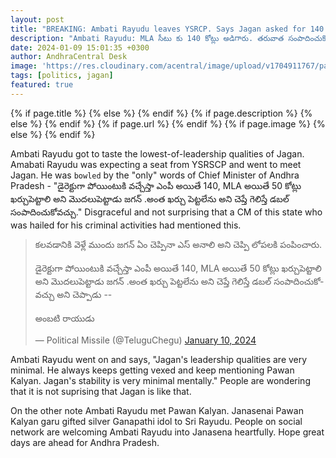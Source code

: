 ```yaml
---
layout: post
title: "BREAKING: Ambati Rayudu leaves YSRCP. Says Jagan asked for 140 Crores for MLA seat and asked me to earn after winning the seat."
description: "Ambati Rayudu: MLA సీటు కు 140 కోట్లు అడిగారు. తరువాత సంపాదించుకో అన్నారు. నాకు జగన్ గారిలో ఎటువంటి నాయకత్వ లక్షణాలు కనిపించలేదు. ప్రతీసారీ #PawanKalyan గారి గురించే మండిపడుతూ ఉండేవాళ్ళు, అయన అస్థిరత్వం నచ్చక YSRCP కి రాజీనామా చేశాను. పవన్ కళ్యాణ్ గారి ఆలోచన విధానం, నాయకత్వం నచ్చి ఈరోజు ఆయనని కలవడం జరిగింది.'"
date: 2024-01-09 15:01:35 +0300
author: AndhraCentral Desk
image: 'https://res.cloudinary.com/acentral/image/upload/v1704911767/pawank/GDfQpvtXoAApDqX_brzwcl.jpg'
tags: [politics, jagan]
featured: true
---
```


<meta content="{{ site.title }}" property="og:site_name">
{% if page.title %}
  <meta content="{{ page.title }}" property="og:title">
{% else %}
  <meta content="{{ site.title }}" property="og:title">
{% endif %}
{% if page.description %}
  <meta content="{{ page.description }}" property="og:description">
{% else %}
  <meta content="{{ site.description }}" property="og:description">
{% endif %}
{% if page.url %}
  <meta content="{{ site.url }}{{ page.url }}" property="og:url">
{% endif %}
{% if page.image %}
  <meta content="https://res.cloudinary.com/acentral/image/upload/v1704911767/pawank/GDfQpvtXoAApDqX_brzwcl.jpg" property="og:image">
{% else %}
  <meta content="{{ site.url }}/images/og.png" property="og:image">
{% endif %}

Ambati Rayudu got to taste the lowest-of-leadership qualities of Jagan. Amabati Rayudu was expecting a seat from YSRSCP and went to meet Jagan. He was `bowled` by the "only" words of Chief Minister of Andhra Pradesh - "డైరెక్టుగా పోయింటుకి వచ్చేస్తా ఎంపీ అయితే 140, MLA అయితే 50 కోట్లు ఖర్చుపెట్టాలి అని మొదలుపెట్టాడు జగన్ .అంత ఖర్చు పెట్టలేను అని చెప్తే గెలిస్తే డబల్ సంపాదించుకోవచ్చు." Disgraceful and not surprising that a CM of this state who was hailed for his criminal activities had mentioned this.

<blockquote class="twitter-tweet"><p lang="te" dir="ltr">కలవడానికి వెళ్లే ముందు జగన్ ఏం చెప్పినా ఎస్ అనాలి అని చెప్పి లోపలకి పంపించారు.<br><br>డైరెక్టుగా పోయింటుకి వచ్చేస్తా ఎంపీ అయితే 140, MLA అయితే 50 కోట్లు ఖర్చుపెట్టాలి అని మొదలుపెట్టాడు జగన్ .అంత ఖర్చు పెట్టలేను అని చెప్తే గెలిస్తే డబల్ సంపాదించుకోవచ్చు అని చెప్పాడు --<br><br>అంబటి రాయుడు</p>&mdash; Political Missile (@TeluguChegu) <a href="https://twitter.com/TeluguChegu/status/1745047329646760344?ref_src=twsrc%5Etfw">January 10, 2024</a></blockquote> <script async src="https://platform.twitter.com/widgets.js" charset="utf-8"></script>

Ambati Rayudu went on and says, "Jagan's leadership qualities are very minimal. He always keeps getting vexed and keep mentioning Pawan Kalyan. Jagan's stability is very minimal mentally." People are wondering that it is not suprising that Jagan is like that.

On the other note Ambati Rayudu met Pawan Kalyan. Janasenai Pawan Kalyan garu gifted silver Ganapathi idol to Sri Rayudu. People on social network are welcoming Ambati Rayudu into Janasena heartfully. Hope great days are ahead for Andhra Pradesh.
